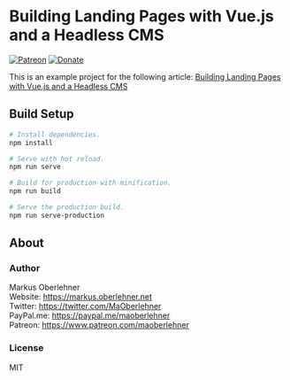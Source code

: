 # Building Landing Pages with Vue.js and a Headless CMS

[![Patreon](https://img.shields.io/badge/patreon-donate-blue.svg)](https://www.patreon.com/maoberlehner)
[![Donate](https://img.shields.io/badge/Donate-PayPal-blue.svg)](https://paypal.me/maoberlehner)

This is an example project for the following article: [Building Landing Pages with Vue.js and a Headless CMS](https://markus.oberlehner.net/blog/building-landing-pages-with-vue-and-a-headless-cms/)

## Build Setup

```bash
# Install dependencies.
npm install

# Serve with hot reload.
npm run serve

# Build for production with minification.
npm run build

# Serve the production build.
npm run serve-production
```

## About

### Author

Markus Oberlehner  
Website: https://markus.oberlehner.net  
Twitter: https://twitter.com/MaOberlehner  
PayPal.me: https://paypal.me/maoberlehner  
Patreon: https://www.patreon.com/maoberlehner

### License

MIT
